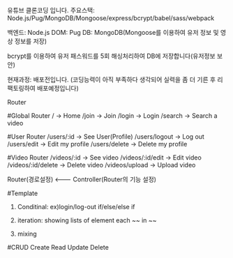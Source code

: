 유튜브 클론코딩 입니다.
주요스택: Node.js/Pug/MongoDB/Mongoose/express/bcrypt/babel/sass/webpack

백엔드: Node.js
DOM: Pug
DB: MongoDB(Mongoose를 이용하여 유저 정보 및 영상 정보를 저장)


bcrypt를 이용하여 유저 패스워드를 5회 해싱처리하여 DB에 저장합니다(유저정보 보안)

현재과정: 배포전입니다. (코딩능력이 아직 부족하다 생각되어 실력을 좀 더 기른 후 리팩토링하여 배포예정입니다)


Router

#Global Router
/ -> Home
/join -> Join
/login -> Login
/search -> Search a video

#User Router
/users/:id -> See User(Profile)
/users/logout -> Log out
/users/edit -> Edit my profile
/users/delete -> Delete my profile

#Video Router
/videos/:id -> See video
/videos/:id/edit -> Edit video
/videos/:id/delete -> Delete video
/videos/upload -> Upload video


Router(경로설정) <--- Controller(Router의 기능 설정)



#Template
1. Conditinal:
ex)login/log-out
if/else/else if

2. iteration:
showing lists of element
each ~~ in ~~

3. mixing



#CRUD
Create
Read
Update
Delete
